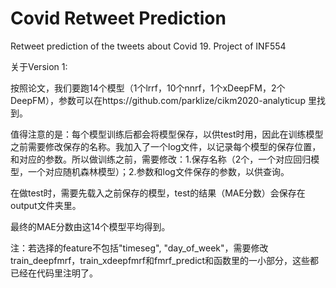 # Covid Retweet Prediction
Retweet prediction of the tweets about Covid 19.
Project of INF554


关于Version 1:

按照论文，我们要跑14个模型（1个lrrf，10个nnrf，1个xDeepFM，2个DeepFM），参数可以在https://github.com/parklize/cikm2020-analyticup 里找到。

值得注意的是：每个模型训练后都会将模型保存，以供test时用，因此在训练模型之前需要修改保存的名称。我加入了一个log文件，以记录每个模型的保存位置，和对应的参数。所以做训练之前，需要修改：1.保存名称（2个，一个对应回归模型，一个对应随机森林模型）；2.参数和log文件保存的参数，以供查询。

在做test时，需要先载入之前保存的模型，test的结果（MAE分数）会保存在output文件夹里。

最终的MAE分数由这14个模型平均得到。

注：若选择的feature不包括"timeseg", "day_of_week"，需要修改train_deepfmrf，train_xdeepfmrf和fmrf_predict和函数里的一小部分，这些都已经在代码里注明了。
